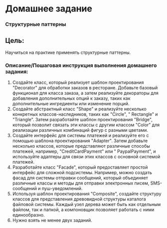 # Домашнее задание

### Структурные паттерны

## Цель:

Научиться на практике применять структурные паттерны.

### Описание/Пошаговая инструкция выполнения домашнего задания:

1. Создайте класс, который реализует шаблон проектирования "Decorator" для обработки заказов в ресторане. Добавьте
   базовый функционал для класса заказа, а затем реализуйте декораторы для добавления дополнительных опций к заказу,
   таких как дополнительные ингредиенты или изменение порций.
2. Создайте абстрактный класс "Shape" и реализуйте несколько конкретных классов-наследников, таких как "Circle", "
   Rectangle" и "Triangle". Затем разработайте шаблон проектирования "Bridge", который позволит связать эти классы с
   другим классом "Color" для реализации различных комбинаций фигур с разными цветами.
3. Создайте интерфейс для системы платежей и реализуйте его с помощью шаблона проектирования "Adapter". Затем добавьте
   несколько классов, которые представляют различные способы платежей, например, "CreditCardPayment" или "
   PaypalPayment", и используйте адаптеры для связи этих классов с основной системой платежей.
4. Разработайте класс "Facade", который предоставляет простой интерфейс для сложной подсистемы. Например, можно создать
   фасад для системы отправки сообщений, который объединяет различные классы и методы для отправки электронных писем,
   SMS-сообщений и пуш-уведомлений.
5. Используя шаблон проектирования "Composite", создайте структуру классов для представления древовидной структуры
   каталога файловой системы. Каждый узел дерева может быть как отдельным файлом, так и папкой, а компоновщик позволяет
   работать с ними единообразно.
6. Нужно взять не менее двух заданий.